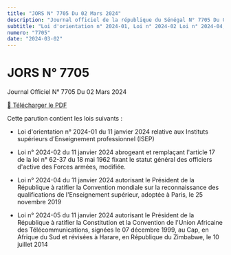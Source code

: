 ```yaml
---
title: "JORS N° 7705 Du 02 Mars 2024"
description: "Journal officiel de la république du Sénégal N° 7705 Du 02 Mars 2024"
subtitle: "Loi d'orientation n° 2024-01, Loi n° 2024-02 Loi n° 2024-04,  Loi n° 2024-05"
numero: "7705"
date: "2024-03-02"
---
```


# JORS N° 7705

Journal Officiel N° 7705 Du 02 Mars 2024

<a href="/pdf/jors/JO-7705-du-02-mars-2024.pdf" target="_blank">📄 Télécharger le PDF</a>

Cette parution contient les lois suivants :

- Loi d'orientation n° 2024-01 du 11 janvier 2024 relative aux Instituts supérieurs d'Enseignement professionnel (ISEP)

- Loi n° 2024-02 du 11 janvier 2024 abrogeant et remplaçant l'article 17 de la loi n° 62-37 du 18 mai 1962 fixant le statut général des officiers d'active des Forces armées, modifiée.

- Loi n° 2024-04 du 11 janvier 2024 autorisant le Président de la République à ratifier la Convention mondiale sur la reconnaissance des qualifications de l'Enseignement supérieur, adoptée à Paris, le 25 novembre 2019

- Loi n° 2024-05 du 11 janvier 2024 autorisant le Président de la République à ratifier la Constitution et la Convention de l'Union Africaine des Télécommunications, signées le 07 décembre 1999, au Cap, en Afrique du Sud et révisées à Harare, en République du Zimbabwe, le 10 juillet 2014
